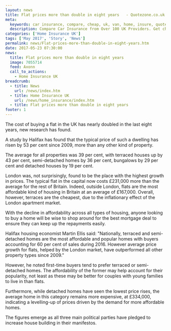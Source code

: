 ```yaml
---
layout: news
title: Flat prices more than double in eight years   - Quotezone.co.uk
meta:
  keywords: car insurance, compare, cheap, uk, van, home, insure, quotes, online, comparison, bike, loans, life
  description: Compare Car Insurance from Over 100 UK Providers. Get cheap quotes online now using our fast, free, secure comparison site
categories: ['Home Insurance UK']
tags: ['May 2017', 'Story', 'News']
permalink: news/Flat-prices-more-than-double-in-eight-years.htm
date: 2017-05-23 07:30:00
news:
  title: Flat prices more than double in eight years  
  image: 7055714
  feed: Axonn
  call_to_actions:
    - Home Insurance UK
breadcrumb:
  - title: News
    url: /news/index.htm
  - title: Home Insurance UK
    url: /news/home_insurance/index.htm
  - title: Flat prices more than double in eight years  
footer: 1
---
```


The cost of buying a flat in the UK has nearly doubled in the last eight years, new research has found.

A study by Halifax has found that the typical price of such a dwelling has risen by 53 per cent since 2009, more than any other kind of property.

The average for all properties was 39 per cent, with terraced houses up by 43 per cent, semi-detached homes by 36 per cent, bungalows by 29 per cent and detached houses by 19 per cent.

London was, not surprisingly, found to be the place with the highest growth in prices. The typical flat in the capital now costs &pound;231,000 more than the average for the rest of Britain. Indeed, outside London, flats are the most affordable kind of housing in Britain at an average of &pound;167,000. Overall, however, terraces are the cheapest, due to the inflationary effect of the London apartment market.

With the decline in affordability across all types of housing, anyone looking to buy a home will be wise to shop around for the best mortgage deal to ensure they can keep up the repayments easily.

Halifax housing economist Martin Ellis said: &quot;Nationally, terraced and semi-detached homes are the most affordable and popular homes with buyers accounting for 60 per cent of sales during 2016. However average price growth for flats, helped by the London market, have outperformed all other property types since 2009.&quot;

However, he noted first-time buyers tend to prefer terraced or semi-detached homes. The affordability of the former may help account for their popularity, not least as these may be better for couples with young families to live in than flats.

Furthermore, while detached homes have seen the lowest price rises, the average home in this category remains more expensive, at &pound;334,000, indicating a levelling-up of prices driven by the demand for more affordable homes.

The figures emerge as all three main political parties have pledged to increase house building in their manifestos.
